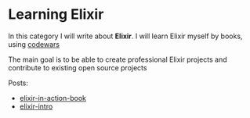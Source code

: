 # Learning Elixir

In this category I will write about **Elixir**. 
I will learn Elixir myself by books, using [codewars](https://www.codewars.com/users/DanteOnline)

The main goal is to be able to create professional Elixir projects and contribute to existing open source projects

Posts:

- [elixir-in-action-book](elixir-in-action-book)
- [elixir-intro](elixir-intro)


